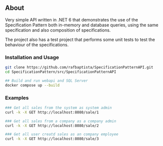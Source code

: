 ## About

Very simple API written in .NET 6 that demonstrates the use of the Specification Pattern both in-memory and database queries, using the same specification and also composition of specifications.

The project also has a test project that performs some unit tests to test the behaviour of the specifications.

### Installation and Usage
```bash
git clone https://github.com/rafbaptista/SpecificationPatternAPI.git
cd SpecificationPattern/src/SpecificationPatternAPI

## Build and run webapi and SQL Server
docker compose up --build 
```

### Examples
```bash
### Get all sales from the system as system admin 
curl -k -X GET http://localhost:8080/sale/1

### Get all sales from a company as a company admin 
curl -k -X GET http://localhost:8080/sale/2

### Get all user creatd sales as an company employee  
curl -k -X GET http://localhost:8080/sale/3

```